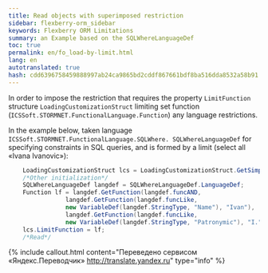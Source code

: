 ```yaml
--- 
title: Read objects with superimposed restriction 
sidebar: flexberry-orm_sidebar 
keywords: Flexberry ORM Limitations 
summary: an Example based on the SQLWhereLanguageDef 
toc: true 
permalink: en/fo_load-by-limit.html 
lang: en 
autotranslated: true 
hash: cdd6396758459888997ab24ca9865bd2cddf867661bdf8ba516dda8532a58b91 
--- 
```


In order to impose the restriction that requires the property `LimitFunction` structure `LoadingCustomizationStruct` limiting set function (`ICSSoft.STORMNET.FunctionalLanguage.Function`) any language restrictions. 

In the example below, taken language `ICSSoft.STORMNET.FunctionalLanguage.SQLWhere. SQLWhereLanguageDef` for specifying constraints in SQL queries, and is formed by a limit (select all «Ivana Ivanovic»): 

```csharp
	LoadingCustomizationStruct lcs = LoadingCustomizationStruct.GetSimpleStruct(typeof(Автор), Автор.Views.Главное);				
	/*Other initialization*/
	SQLWhereLanguageDef langdef = SQLWhereLanguageDef.LanguageDef;
	Function lf = langdef.GetFunction(langdef.funcAND,
				langdef.GetFunction(langdef.funcLike, 
				new VariableDef(langdef.StringType, "Name"), "Ivan"),
				langdef.GetFunction(langdef.funcLike, 
				new VariableDef(langdef.StringType, "Patronymic"), "I."));		
    lcs.LimitFunction = lf;
	/*Read*/
``` 



{% include callout.html content="Переведено сервисом «Яндекс.Переводчик» <http://translate.yandex.ru>" type="info" %}